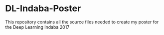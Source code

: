 # DL-Indaba-Poster
This repository contains all the source files needed to create my poster for the Deep Learning Indaba 2017
